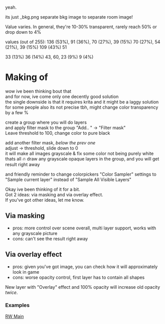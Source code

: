 yeah.

its just \_bkg.png
separate bkg image to separate room image!

Value varies. In general, they're 10-30% transparent, rarely reach 50% or drop down to 4%

values (out of 255):
136 (53%), 91 (36%), 70 (27%), 39 (15%)
70 (27%), 54 (21%), 39 (15%) 
109 (43%)
51

33 (13%)
36 (14%)
43, 60, 23 (9%)
9 (4%)
# Making of

wow ive been thinking bout that  
and for now, ive come only one decently good solution  
the single downside is that it requires krita and it might be a laggy solution for some people
also its not precise tbh, might change color transparency by a few %  

create a group where you will do layers  
and apply filter mask to the group "Add.. " -> "Filter mask"  
Leave threshold to 100, change color to pure black  

add another filter mask, *below the prev one*  
adjust -> threshold, slide down to 0  
it will make all images grayscale & fix some color not being purely white  
thats all 🔥 draw any grayscale opaque layers in the group, and you will get result right away

and friendly reminder to change colorpickers "Color Sampler" settings to "Sample current layer" instead of "Sample All Visible Layers"

Okay ive been thinking of it for a bit.  
Got 2 ideas: via masking and via overlay effect.  
If you've got other ideas, let me know.  
## Via masking
- pros: more control over scene overall, multi layer support, works with any grayscale picture
- cons: can't see the result right away

## Via overlay effect
- pros: given you've got image, you can check how it will approximately look in game
- cons: worse opacity control, first layer has to contain all shapes


New layer with "Overlay" effect and 100% opacity will increase old opacity *twice*.

### Examples  
[RW Main](https://discord.com/channels/1237826015829557400/1237912787959812148/1329229720663097465)

